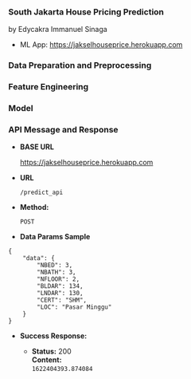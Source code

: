 ### South Jakarta House Pricing Prediction

by Edycakra Immanuel Sinaga

- ML App: https://jakselhouseprice.herokuapp.com

### Data Preparation and Preprocessing

### Feature Engineering

### Model

### API Message and Response

- **BASE URL**

  https://jakselhouseprice.herokuapp.com

- **URL**

  `/predict_api`

- **Method:**

  `POST`

- **Data Params Sample**

```
{
    "data": {
        "NBED": 3,
        "NBATH": 3,
        "NFLOOR": 2,
        "BLDAR": 134,
        "LNDAR": 130,
        "CERT": "SHM",
        "LOC": "Pasar Minggu"
    }
}
```

- **Success Response:**

  - **Status:** 200 <br />
    **Content:** <br />
    `1622404393.874084 `
